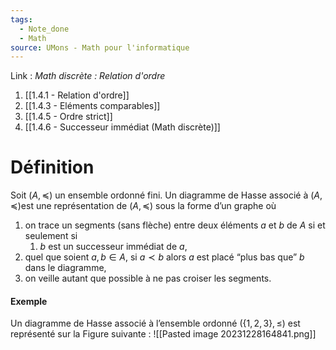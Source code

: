 ```yaml
---
tags:
  - Note_done
  - Math
source: UMons - Math pour l'informatique
---
```


Link :
_Math discrète : Relation d'ordre_ 
1. [[1.4.1 - Relation d'ordre]]
2. [[1.4.3 - Eléments comparables]]
3. [[1.4.5 - Ordre strict]]
4. [[1.4.6 - Successeur immédiat (Math discrète)]]

# Définition
Soit $(A, \preceq)$ un ensemble ordonné fini. 
Un diagramme de Hasse associé à $(A, \preceq)$est une représentation de $(A, \preceq)$ sous la forme d’un graphe où 
1. on trace un segments (sans flèche) entre deux éléments $a$ et $b$ de $A$ si et seulement si 
	1. $b$ est un successeur immédiat de $a$, 
 2. quel que soient $a, b ∈ A$, si $a ≺ b$ alors $a$ est placé “plus bas que” $b$ dans le diagramme, 
 3. on veille autant que possible à ne pas croiser les segments.

#### Exemple
Un diagramme de Hasse associé à l’ensemble ordonné $(\{1, 2, 3\}, ≤)$ est représenté sur la Figure suivante :
![[Pasted image 20231228164841.png]]
